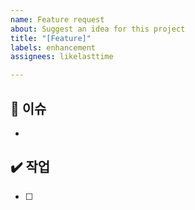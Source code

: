 ```yaml
---
name: Feature request
about: Suggest an idea for this project
title: "[Feature]"
labels: enhancement
assignees: likelasttime

---
```


## 📌 이슈
- 

## ✔️ 작업
- [ ]
